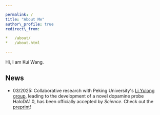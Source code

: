 ```yaml
---

permalink: /  
title: "About Me"  
author\_profile: true  
redirect\_from:

*   /about/
*   /about.html

---
```


Hi, I am Kui Wang.

## News

*   03/2025: Collaborative research with Peking University's [Li Yulong group](www.yulonglilab.org), leading to the development of a novel dopamine probe HaloDA1.0, has been officially accepted by _Science_. Check out the [preprint](https://www.biorxiv.org/content/10.1101/2024.12.22.629999v1.abstract)!